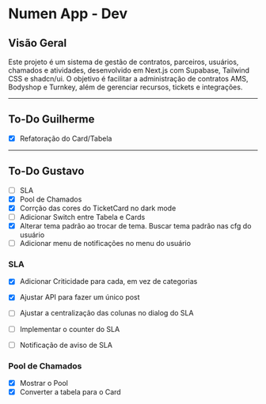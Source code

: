 # Numen App - Dev

## Visão Geral

Este projeto é um sistema de gestão de contratos, parceiros, usuários, chamados e atividades, desenvolvido em Next.js com Supabase, Tailwind CSS e shadcn/ui. O objetivo é facilitar a administração de contratos AMS, Bodyshop e Turnkey, além de gerenciar recursos, tickets e integrações.

---
## To-Do Guilherme
- [X] Refatoração do Card/Tabela

---

## To-Do Gustavo
- [ ] SLA
- [X] Pool de Chamados
- [X] Corrção das cores do TicketCard no dark mode
- [ ] Adicionar Switch entre Tabela e Cards
- [X] Alterar tema padrão ao trocar de tema. Buscar tema padrão nas cfg do usuário
- [ ] Adicionar menu de notificações no menu do usuário
  
### SLA
- [X] Adicionar Criticidade para cada, em vez de categorias
- [X] Ajustar API para fazer um único post
- [ ] Ajustar a centralização das colunas no dialog do SLA
- [ ] Implementar o counter do SLA
- [ ] Notificação de aviso de SLA

  
### Pool de Chamados
- [X] Mostrar o Pool
- [X] Converter a tabela para o Card
